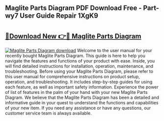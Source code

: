## Maglite Parts Diagram PDF Download Free - Part-wy7 User Guide Repair 1XgK9

# <h2><a href="http://dfpvi0l.blite.top/?on=Maglite+Parts+Diagram">🔗Download New 👉🔴 Maglite Parts Diagram</a></h2>

[![Maglite Parts Diagram download](https://i.imgur.com/lujVjoI.png)](http://dfpvi0l.blite.top/?on=Maglite+Parts+Diagram)
Welcome to the user manual for your recently bought Maglite Parts Diagram. This guide is here to help you navigate the features and functions of your product with ease. Inside, you will find detailed instructions for installation, operation, maintenance, and troubleshooting. Before using your Maglite Parts Diagram, please refer to this user manual for comprehensive instructions on product setup, operation, and troubleshooting. It includes step-by-step guides for using each feature, as well as important safety information. Experience the power of list of features in the palm of your hand with your new Maglite Parts Diagram. We believe that the Maglite Parts Diagram has been a detailed and informative guide in your quest to understand the functions and capabilities of your new item. If you need any assistance or have any questions, our customer service team is always available.
